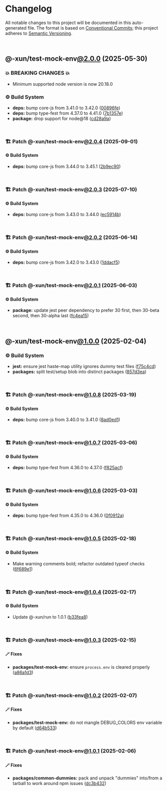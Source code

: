 # Changelog

All notable changes to this project will be documented in this auto-generated
file. The format is based on [Conventional Commits][1];
this project adheres to [Semantic Versioning][2].

<br />

## @-xun/test-mock-env[@2.0.0][3] (2025-05-30)

### 💥 BREAKING CHANGES 💥

- Minimum supported node version is now 20.18.0

### ⚙️ Build System

- **deps:** bump core-js from 3.41.0 to 3.42.0 ([00896fe][4])
- **deps:** bump type-fest from 4.37.0 to 4.41.0 ([7b1357e][5])
- **package:** drop support for node\@18 ([cd28a9a][6])

<br />

### 🏗️ Patch @-xun/test-mock-env[@2.0.4][7] (2025-09-01)

#### ⚙️ Build System

- **deps:** bump core-js from 3.44.0 to 3.45.1 ([2b9ec90][8])

<br />

### 🏗️ Patch @-xun/test-mock-env[@2.0.3][9] (2025-07-10)

#### ⚙️ Build System

- **deps:** bump core-js from 3.43.0 to 3.44.0 ([ec5914b][10])

<br />

### 🏗️ Patch @-xun/test-mock-env[@2.0.2][11] (2025-06-14)

#### ⚙️ Build System

- **deps:** bump core-js from 3.42.0 to 3.43.0 ([1ddacf5][12])

<br />

### 🏗️ Patch @-xun/test-mock-env[@2.0.1][13] (2025-06-03)

#### ⚙️ Build System

- **package:** update jest peer dependency to prefer 30 first, then 30-beta second, then 30-alpha last ([fc4ea15][14])

<br />

## @-xun/test-mock-env[@1.0.0][15] (2025-02-04)

### ⚙️ Build System

- **jest:** ensure jest haste-map utility ignores dummy test files ([f75c4cd][16])
- **packages:** split test/setup blob into distinct packages ([857d3ea][17])

<br />

### 🏗️ Patch @-xun/test-mock-env[@1.0.8][18] (2025-03-19)

#### ⚙️ Build System

- **deps:** bump core-js from 3.40.0 to 3.41.0 ([8ad0ed1][19])

<br />

### 🏗️ Patch @-xun/test-mock-env[@1.0.7][20] (2025-03-06)

#### ⚙️ Build System

- **deps:** bump type-fest from 4.36.0 to 4.37.0 ([f825acf][21])

<br />

### 🏗️ Patch @-xun/test-mock-env[@1.0.6][22] (2025-03-03)

#### ⚙️ Build System

- **deps:** bump type-fest from 4.35.0 to 4.36.0 ([0f0912a][23])

<br />

### 🏗️ Patch @-xun/test-mock-env[@1.0.5][24] (2025-02-18)

#### ⚙️ Build System

- Make warning comments bold; refactor outdated typeof checks ([6f689e1][25])

<br />

### 🏗️ Patch @-xun/test-mock-env[@1.0.4][26] (2025-02-17)

#### ⚙️ Build System

- Update @-xun/run to 1.0.1 ([b33fea8][27])

<br />

### 🏗️ Patch @-xun/test-mock-env[@1.0.3][28] (2025-02-15)

#### 🪄 Fixes

- **packages/test-mock-env:** ensure `process.env` is cleared properly ([a86a1d3][29])

<br />

### 🏗️ Patch @-xun/test-mock-env[@1.0.2][30] (2025-02-07)

#### 🪄 Fixes

- **packages/test-mock-env:** do not mangle DEBUG\_COLORS env variable by default ([d64b533][31])

<br />

### 🏗️ Patch @-xun/test-mock-env[@1.0.1][32] (2025-02-06)

#### 🪄 Fixes

- **packages/common-dummies:** pack and unpack "dummies" into/from a tarball to work around npm issues ([dc3b432][33])

[1]: https://conventionalcommits.org
[2]: https://semver.org
[3]: https://github.com/Xunnamius/test-utils/compare/@-xun/test-mock-env@1.0.8...@-xun/test-mock-env@2.0.0
[4]: https://github.com/Xunnamius/test-utils/commit/00896fe678ea68a4088f95df3206221acd75844d
[5]: https://github.com/Xunnamius/test-utils/commit/7b1357e2545eee2d368871555a4f7030bfde9b72
[6]: https://github.com/Xunnamius/test-utils/commit/cd28a9a0a06981edb7d180139ceb629dc4313139
[7]: https://github.com/Xunnamius/test-utils/compare/@-xun/test-mock-env@2.0.3...@-xun/test-mock-env@2.0.4
[8]: https://github.com/Xunnamius/test-utils/commit/2b9ec90aa427c2821d5ffdcb0e199478f6b263f1
[9]: https://github.com/Xunnamius/test-utils/compare/@-xun/test-mock-env@2.0.2...@-xun/test-mock-env@2.0.3
[10]: https://github.com/Xunnamius/test-utils/commit/ec5914b17aa3b911fa8208b50f0b71d2ae9a72ea
[11]: https://github.com/Xunnamius/test-utils/compare/@-xun/test-mock-env@2.0.1...@-xun/test-mock-env@2.0.2
[12]: https://github.com/Xunnamius/test-utils/commit/1ddacf543cd34f4699e05837d947f265f2f1b20d
[13]: https://github.com/Xunnamius/test-utils/compare/@-xun/test-mock-env@2.0.0...@-xun/test-mock-env@2.0.1
[14]: https://github.com/Xunnamius/test-utils/commit/fc4ea1561ab0eb466639e76ecec9142647b7bdae
[15]: https://github.com/Xunnamius/test-utils/compare/857d3eac80084608a88cbc27476cbe23e155ce7d...@-xun/test-mock-env@1.0.0
[16]: https://github.com/Xunnamius/test-utils/commit/f75c4cd929f5d1720d466436ad2ee5c68cced170
[17]: https://github.com/Xunnamius/test-utils/commit/857d3eac80084608a88cbc27476cbe23e155ce7d
[18]: https://github.com/Xunnamius/test-utils/compare/@-xun/test-mock-env@1.0.7...@-xun/test-mock-env@1.0.8
[19]: https://github.com/Xunnamius/test-utils/commit/8ad0ed1615998c0b8c8764aeae26e3eccc2308a8
[20]: https://github.com/Xunnamius/test-utils/compare/@-xun/test-mock-env@1.0.6...@-xun/test-mock-env@1.0.7
[21]: https://github.com/Xunnamius/test-utils/commit/f825acf9c6cb0ebc01da5435ec4a165c2a4c3881
[22]: https://github.com/Xunnamius/test-utils/compare/@-xun/test-mock-env@1.0.5...@-xun/test-mock-env@1.0.6
[23]: https://github.com/Xunnamius/test-utils/commit/0f0912ad51d66dd5f51796cbf0c0ca12f8a97fb0
[24]: https://github.com/Xunnamius/test-utils/compare/@-xun/test-mock-env@1.0.4...@-xun/test-mock-env@1.0.5
[25]: https://github.com/Xunnamius/test-utils/commit/6f689e10efcbac51bda6c5db872d36185d578002
[26]: https://github.com/Xunnamius/test-utils/compare/@-xun/test-mock-env@1.0.3...@-xun/test-mock-env@1.0.4
[27]: https://github.com/Xunnamius/test-utils/commit/b33fea8db53369e4e821d273ed05fd0d4c91b749
[28]: https://github.com/Xunnamius/test-utils/compare/@-xun/test-mock-env@1.0.2...@-xun/test-mock-env@1.0.3
[29]: https://github.com/Xunnamius/test-utils/commit/a86a1d348cccc04562fca1cc8f7b15ce48d927da
[30]: https://github.com/Xunnamius/test-utils/compare/@-xun/test-mock-env@1.0.1...@-xun/test-mock-env@1.0.2
[31]: https://github.com/Xunnamius/test-utils/commit/d64b533f7386e4c6a3a5dea683b5648054b37b16
[32]: https://github.com/Xunnamius/test-utils/compare/@-xun/test-mock-env@1.0.0...@-xun/test-mock-env@1.0.1
[33]: https://github.com/Xunnamius/test-utils/commit/dc3b432f6d15898a8396cf56c73f03cafcecb7a9
